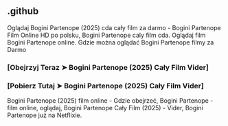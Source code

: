 ## .github

Oglądaj Bogini Partenope (2025) cda cały film za darmo - Bogini Partenope Film Online HD po polsku, Bogini Partenope caly film cda. Oglądaj film Bogini Partenope online. Gdzie można oglądać Bogini Partenope filmy za Darmo

### [Obejrzyj Teraz ➤ Bogini Partenope (2025) Cały Film Vider]

### [Pobierz Tutaj ➤ Bogini Partenope (2025) Cały Film Vider]

Bogini Partenope (2025) film online - Gdzie obejrzeć, Bogini Partenope - film online, oglądaj, Bogini Partenope Cały Film (2025) - Vider, Bogini Partenope już na Netflixie.
